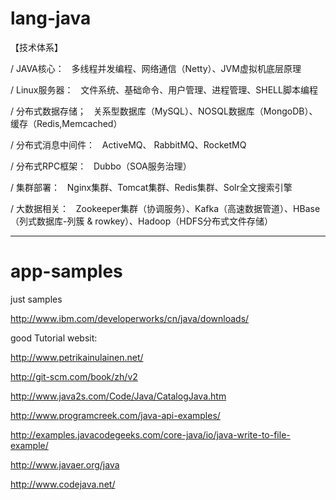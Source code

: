 # lang-java

【技术体系】

/ JAVA核心：
    多线程并发编程、网络通信（Netty）、JVM虚拟机底层原理

/ Linux服务器：
    文件系统、基础命令、用户管理、进程管理、SHELL脚本编程

/ 分布式数据存储；
    关系型数据库（MySQL）、NOSQL数据库（MongoDB）、缓存（Redis,Memcached）

/ 分布式消息中间件：
    ActiveMQ、 RabbitMQ、RocketMQ

/ 分布式RPC框架：
    Dubbo（SOA服务治理）

/ 集群部署：
    Nginx集群、Tomcat集群、Redis集群、Solr全文搜索引擎

/ 大数据相关：
    Zookeeper集群（协调服务）、Kafka（高速数据管道）、HBase（列式数据库-列簇 & rowkey）、Hadoop（HDFS分布式文件存储）

--------------

# app-samples
just samples

http://www.ibm.com/developerworks/cn/java/downloads/

good Tutorial websit:

http://www.petrikainulainen.net/


http://git-scm.com/book/zh/v2

http://www.java2s.com/Code/Java/CatalogJava.htm

http://www.programcreek.com/java-api-examples/

http://examples.javacodegeeks.com/core-java/io/java-write-to-file-example/

http://www.javaer.org/java

http://www.codejava.net/